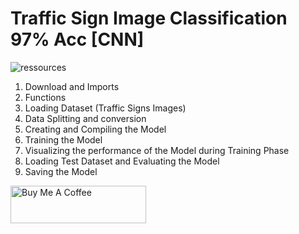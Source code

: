 # **Traffic Sign Image Classification 97% Acc [CNN]**

![ressources](https://github.com/user-attachments/assets/eb43f3da-8747-4476-aa9a-4c44b5d4c8e1)

1. Download and Imports
2. Functions
3. Loading Dataset (Traffic Signs Images)
4. Data Splitting and conversion
5. Creating and Compiling the Model
6. Training the Model
7. Visualizing the performance of the Model during Training Phase
8. Loading Test Dataset and Evaluating the Model
9. Saving the Model

<a href="https://www.buymeacoffee.com/yassirachag" target="_blank"><img src="https://cdn.buymeacoffee.com/buttons/v2/default-yellow.png" alt="Buy Me A Coffee" style="height: 60px !important;width: 217px !important;" ></a>
